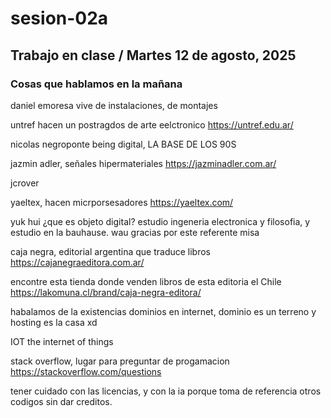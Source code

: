 # sesion-02a

## Trabajo en clase / Martes 12 de agosto, 2025

### Cosas que hablamos en la mañana

daniel emoresa vive de instalaciones, de montajes 

untref hacen un postragdos de arte eelctronico <https://untref.edu.ar/>

nicolas negroponte being digital, LA BASE DE LOS 90S

jazmin adler, señales hipermateriales <https://jazminadler.com.ar/>

jcrover

yaeltex, hacen micrporsesadores <https://yaeltex.com/>

yuk hui ¿que es objeto digital? estudio ingeneria electronica y filosofia, y estudio en la bauhause. wau gracias por este referente misa

caja negra, editorial argentina que traduce libros <https://cajanegraeditora.com.ar/>

encontre esta tienda donde venden libros de esta editoria el Chile <https://lakomuna.cl/brand/caja-negra-editora/>

habalamos de la existencias dominios en internet, dominio es un terreno y hosting es la casa xd

IOT the internet of things

stack overflow, lugar para preguntar de progamacion <https://stackoverflow.com/questions>

tener cuidado con las licencias, y con la ia porque toma de referencia otros codigos sin dar creditos.




